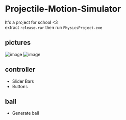 # Projectile-Motion-Simulator
It's a project for school &lt;3<br>
extract `release.rar` then run `PhysicsProject.exe`

## pictures
![image](https://i.imgur.com/67iq2lc.png)
![image](https://i.imgur.com/gMtIM7v.png)

## controller
- Slider Bars
- Buttons

## ball
- Generate ball
